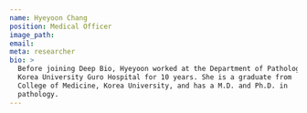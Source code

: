 ```yaml
---
name: Hyeyoon Chang
position: Medical Officer
image_path:
email:
meta: researcher
bio: >
  Before joining Deep Bio, Hyeyoon worked at the Department of Pathology,
  Korea University Guro Hospital for 10 years. She is a graduate from
  College of Medicine, Korea University, and has a M.D. and Ph.D. in
  pathology.
---
```

